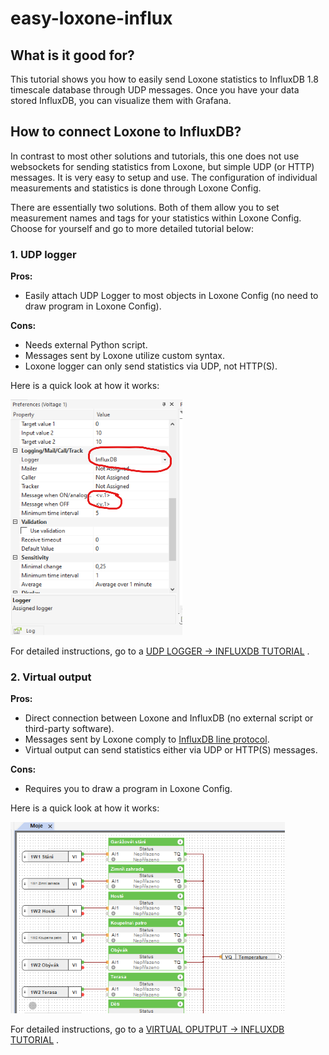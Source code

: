 # easy-loxone-influx


## What is it good for?

This tutorial shows you how to easily send Loxone statistics to InfluxDB 1.8 timescale database through UDP messages. Once you have your data stored InfluxDB, you can visualize them with Grafana.

## How to connect Loxone to InfluxDB?

In contrast to most other solutions and tutorials, this one does not use websockets for sending statistics from Loxone, but simple UDP (or HTTP) messages. It is very easy to setup and use. The configuration of individual measurements and statistics is done through Loxone Config. 

There are essentially two solutions. Both of them allow you to set measurement names and tags for your statistics within Loxone Config. Choose for yourself and go to more detailed tutorial below:

### 1. UDP logger

**Pros:**

* Easily attach UDP Logger to most objects in Loxone Config (no need to draw program in Loxone Config). 

**Cons:**

* Needs external Python script.
* Messages sent by Loxone utilize custom syntax.
* Loxone logger can only send statistics via UDP, not HTTP(S).

Here is a quick look at how it works:

<img src="/pics/02.png" alt="02" style="zoom:100%;" />

For detailed instructions, go to a [UDP LOGGER -> INFLUXDB TUTORIAL](https://github.com/budulinek/easy-loxone-influx/blob/master/1.UDP%20logger.md) .

### 2. Virtual output

**Pros:**

* Direct connection between Loxone and InfluxDB (no external script or third-party software).
* Messages sent by Loxone comply to [InfluxDB line protocol](https://docs.influxdata.com/influxdb/v1.8/write_protocols/line_protocol_tutorial/).
* Virtual output can send statistics either via UDP or HTTP(S) messages.

**Cons:**

* Requires you to draw a program in Loxone Config.

Here is a quick look at how it works:

![10](\pics\10.png)

For detailed instructions, go to a [VIRTUAL OPUTPUT -> INFLUXDB TUTORIAL](https://github.com/budulinek/easy-loxone-influx/blob/master/2.Virtual%20output.md) .
